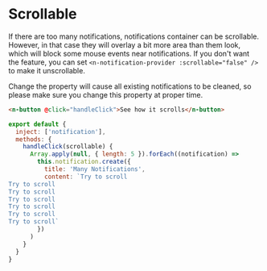 # Scrollable

If there are too many notifications, notifications container can be scrollable. However, in that case they will overlay a bit more area than them look, which will block some mouse events near notifications. If you don't want the feature, you can set `<n-notification-provider :scrollable="false" />` to make it unscrollable.

Change the property will cause all existing notifications to be cleaned, so please make sure you change this property at proper time.

```html
<n-button @click="handleClick">See how it scrolls</n-button>
```

```js
export default {
  inject: ['notification'],
  methods: {
    handleClick(scrollable) {
      Array.apply(null, { length: 5 }).forEach((notification) =>
        this.notification.create({
          title: 'Many Notifications',
          content: `Try to scroll
Try to scroll
Try to scroll
Try to scroll
Try to scroll
Try to scroll
Try to scroll`
        })
      )
    }
  }
}
```
